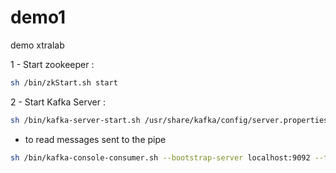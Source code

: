 # demo1
demo xtralab


1 - Start zookeeper : 
```sh
sh /bin/zkStart.sh start 
```

2 - Start Kafka Server : 
```sh
sh /bin/kafka-server-start.sh /usr/share/kafka/config/server.properties
```


- to read messages sent to the pipe
```sh
sh /bin/kafka-console-consumer.sh --bootstrap-server localhost:9092 --topic water
```

